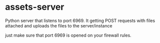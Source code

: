 # assets-server

Python server that listens to port 6969.
It getting POST requests with files attached and uploads the files to the server/instance

just make sure that port 6969 is opened on your firewall rules.
